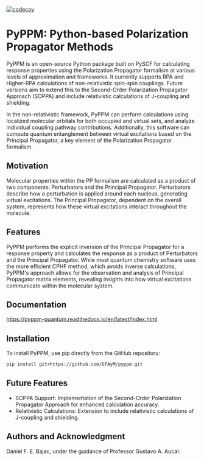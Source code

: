 [![codecov](https://codecov.io/gh/GFAyM/pyppm/branch/main/graph/badge.svg)](https://codecov.io/gh/GFAyM/pyppm)

# PyPPM: Python-based Polarization Propagator Methods

PyPPM is an open-source Python package built on PySCF for calculating response properties using the Polarization Propagator formalism at various levels of approximation and frameworks. It currently supports RPA and Higher-RPA calculations of non-relativistic spin-spin couplings. Future versions aim to extend this to the Second-Order Polarization Propagator Approach (SOPPA) and include relativistic calculations of J-coupling and shielding.

In the non-relativistic framework, PyPPM can perform calculations using localized molecular orbitals for both occupied and virtual sets, and analyze individual coupling pathway contributions. Additionally, this software can compute quantum entanglement between virtual excitations based on the Principal Propagator, a key element of the Polarization Propagator formalism.

## Motivation

Molecular properties within the PP formalism are calculated as a product of two components: Perturbators and the Principal Propagator. Perturbators describe how a perturbation is applied around each nucleus, generating virtual excitations. The Principal Propagator, dependent on the overall system, represents how these virtual excitations interact throughout the molecule.

## Features

PyPPM performs the explicit inversion of the Principal Propagator for a response property and calculates the response as a product of Perturbators and the Principal Propagator. While most quantum chemistry software uses the more efficient CPHF method, which avoids inverse calculations, PyPPM's approach allows for the observation and analysis of Principal Propagator matrix elements, revealing insights into how virtual excitations communicate within the molecular system.

## Documentation
https://pyppm-quantum.readthedocs.io/en/latest/index.html

## Installation

To install PyPPM, use pip directly from the GitHub repository:

```bash
pip install git+https://github.com/GFAyM/pyppm.git
```

## Future Features

* SOPPA Support: Implementation of the Second-Order Polarization Propagator Approach for enhanced calculation accuracy.
* Relativistic Calculations: Extension to include relativistic calculations of J-coupling and shielding.

## Authors and Acknowledgment

Daniel F. E. Bajac, under the guidance of Professor Gustavo A. Aucar. 
